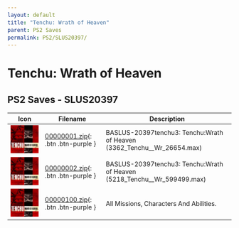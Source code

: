 ```yaml
---
layout: default
title: "Tenchu: Wrath of Heaven"
parent: PS2 Saves
permalink: PS2/SLUS20397/
---
```

# Tenchu: Wrath of Heaven

## PS2 Saves - SLUS20397

| Icon | Filename | Description |
|------|----------|-------------|
| ![Tenchu: Wrath of Heaven](icon0.png) | [00000001.zip](00000001.zip){: .btn .btn-purple } | BASLUS-20397tenchu3: Tenchu:Wrath of Heaven (3362_Tenchu__Wr_26654.max) |
| ![Tenchu: Wrath of Heaven](icon0.png) | [00000002.zip](00000002.zip){: .btn .btn-purple } | BASLUS-20397tenchu3: Tenchu:Wrath of Heaven (5218_Tenchu__Wr_599499.max) |
| ![Tenchu: Wrath of Heaven](icon0.png) | [00000100.zip](00000100.zip){: .btn .btn-purple } | All Missions, Characters And Abilities. |

